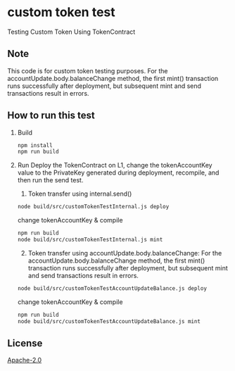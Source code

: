 # custom token test

Testing Custom Token Using TokenContract

## Note

This code is for custom token testing purposes.
For the accountUpdate.body.balanceChange method, the first mint() transaction runs successfully after deployment, but subsequent mint and send transactions result in errors.


## How to run this test

1. Build 
    ```sh
    npm install
    npm run build
    ```

5. Run 
    Deploy the TokenContract on L1, change the tokenAccountKey value to the PrivateKey generated during deployment, recompile, and then run the send test.

    1) Token transfer using internal.send()
    ```sh
    node build/src/customTokenTestInternal.js deploy
    ```
    change tokenAccountKey & compile
    ```sh
    npm run build
    node build/src/customTokenTestInternal.js mint
    ```
    2) Token transfer using accountUpdate.body.balanceChange:
    For the accountUpdate.body.balanceChange method, the first mint() transaction runs successfully after deployment, but subsequent mint and send transactions result in errors.
    ```sh
    node build/src/customTokenTestAccountUpdateBalance.js deploy
    ```
    change tokenAccountKey & compile
    ```sh
    npm run build
    node build/src/customTokenTestAccountUpdateBalance.js mint
    ```
## License

[Apache-2.0](LICENSE)
